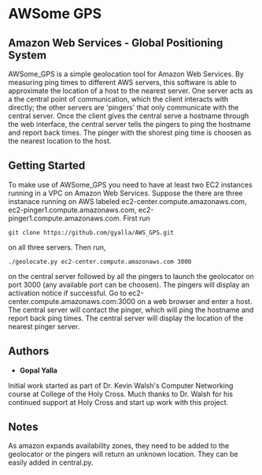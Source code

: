 # AWSome GPS
## Amazon Web Services - Global Positioning System

AWSome_GPS is a simple geolocation tool for Amazon Web Services. By measuring ping times to different AWS servers, this
software is able to approximate the location of a host to the nearest server. One server acts as a the central point of 
communication, which the client interacts with directly; the other servers are 'pingers' that only communicate with the central server. 
Once the client gives the central serve a hostname through the web interface, the central server tells the pingers to ping 
the hostname and report back times. The pinger with the shorest ping time is choosen as the nearest location to the host. 

## Getting Started

To make use of AWSome_GPS you need to have at least two EC2 instances running in a VPC on Amazon Web Services. Suppose the there are three instanace running on AWS labeled 
ec2-center.compute.amazonaws.com, ec2-pinger1.compute.amazonaws.com, ec2-pinger1.compute.amazonaws.com. First run 

```
git clone https://github.com/gyalla/AWS_GPS.git
```
on all three servers. Then run, 

```
./geolocate.py ec2-center.compute.amazonaws.com 3000
```
on the central server followed by all the pingers to launch the geolocator on port 3000 (any available port can be choosen). The pingers will display an activation notice if successful. 
Go to ec2-center.compute.amazonaws.com:3000 on a web browser and enter a host. The central server will contact the pinger, which will ping the hostname and report back ping times. The central
server will display the location of the nearest pinger server. 


## Authors

* **Gopal Yalla**

Initial work started as part of Dr. Kevin Walsh's Computer Networking course at College of the Holy Cross. 
Much thanks to Dr. Walsh for his continued support at Holy Cross and start up work with this project. 

## Notes 

As amazon expands availability zones, they need to be added to the geolocator or the pingers will return an unknown location. They can be easily added in central.py.
